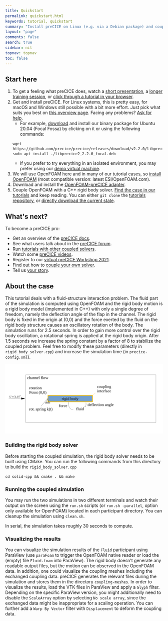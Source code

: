 ```yaml
---
title: Quickstart
permalink: quickstart.html
keywords: tutorial, quickstart
summary: "Install preCICE on Linux (e.g. via a Debian package) and couple an OpenFOAM fluid solver (using the OpenFOAM-preCICE adapter) with an example rigid body solver in C++."
layout: "page"
comments: false
search: true
sidebar: nil
topnav: topnav
toc: false
---
```




## Start here

1. To get a feeling what preCICE does, watch a [short presentation](https://www.youtube.com/watch?v=FCv2FNUvKA8), a [longer training session](https://www.youtube.com/watch?v=FCv2FNUvKA8), or [click through a tutorial in your browser](http://run.precice.org/).
2. Get and install preCICE. For Linux systems, this is pretty easy, for macOS and Windows still possible with a bit more effort. Just pick what suits you best on [this overview page](installation-overview.html). Facing any problems? [Ask for help](community-channels.html).
    - For example, [download](https://github.com/precice/precice/releases/latest) and install our binary package for Ubuntu 20.04 (Focal Fossa) by clicking on it or using the following commands:
    ```shell
    wget https://github.com/precice/precice/releases/download/v2.2.0/libprecice2_2.2.0_focal.deb
    sudo apt install ./libprecice2_2.2.0_focal.deb
    ```
   - If you prefer to try everything in an isolated environment, you may prefer using our [demo virtual machine](installation-vm.html).
3. We will use OpenFOAM here and in many of our tutorial cases, so [install OpenFOAM](adapter-openfoam-support.html) (most compatible version: latest ESI/OpenFOAM.com).
4. Download and install the [OpenFOAM-preCICE adapter](adapter-openfoam-get.html).
5. Couple OpenFOAM with a C++ rigid body solver. [Find the case in our tutorials](https://github.com/precice/tutorials/quickstart) and keep reading. You can either `git clone` the [tutorials repository](https://github.com/precice/tutorials), or [directly download the current state](https://github.com/precice/tutorials/archive/master.zip).

## What's next?

To become a preCICE pro:

* Get an overview of the [preCICE docs](docs.html).
* See what users talk about in the [preCICE forum](https://precice.discourse.group/).
* Run [tutorials with other coupled solvers](https://github.com/precice/precice/wiki#2-getting-started---tutorials).
* Watch some [preCICE videos](https://www.youtube.com/channel/UCxZdSQdmDrheEqxq8g48t6A).
* Register to our [virtual preCICE Workshop 2021](precice-workshop-2021.html).
* Find out how to [couple your own solver](couple-your-code-overview.html).
* Tell us [your story](community-projects.html).


## About the case

This tutorial deals with a fluid-structure interaction problem. The fluid part of the simulation is computed using OpenFOAM and the rigid body motion is a rigid body model (implemented in C++) with only a single degree of freedom, namely the deflection angle of the flap in the channel. The rigid body is fixed in the origin at (0,0) and the force exerted by the fluid on the rigid body structure causes an oscillatory rotation of the body. The simulation runs for 2.5 seconds. In order to gain more control over the rigid body oscillation, a rotational spring is applied at the rigid body origin. After 1.5 seconds we increase the spring constant by a factor of 8 to stabilize the coupled problem. Feel free to modify these parameters (directly in `rigid_body_solver.cpp`) and increase the simulation time (in `precice-config.xml`).

![overview](images/overview.png)

### Building the rigid body solver
Before starting the coupled simulation, the rigid body solver needs to be built using CMake. You can run the following commands from this directory to build the `rigid_body_solver.cpp`
```
cd solid-cpp && cmake . && make
```

### Running the coupled simulation

You may run the two simulations in two different terminals and watch their output on the screen using the `run.sh` scripts (or `run.sh -parallel`, option only available for OpenFOAM) located in each participant directory. You can cleanup the simulation using `clean.sh`.


In serial, the simulation takes roughly 30 seconds to compute.

### Visualizing the results

You can visualize the simulation results of the `Fluid` participant using ParaView (use `paraFoam` to trigger the OpenFOAM native reader or load the (empty) file `Fluid.foam` into ParaView). The rigid body doesn't generate any readable output files, but the motion can be observed in the OpenFOAM data. In addition, one could visualize the coupling meshes including the exchanged coupling data. preCICE generates the relevant files during the simulation and stores them in the directory `coupling-meshes`. In order to visualize the results, load the VTK files in ParaView and apply a `Glyph` filter. Depending on the specific ParaView version, you might additionally need to disable the `ScaleArray` option by selecting `No scale array`, since the exchanged data might be inappropriate for a scaling operation. You can further add a `Warp By Vector` filter with `Displacement` to deform the coupling data.
